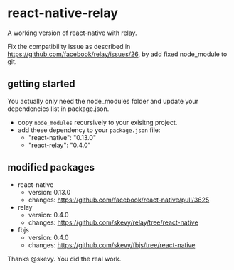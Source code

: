 # react-native-relay

A working version of react-native with relay.

Fix the compatibility issue as described in https://github.com/facebook/relay/issues/26, by add fixed node_module to git. 

## getting started 

You actually only need the node_modules folder and update your dependencies list in package.json.
- copy `node_modules` recursively to your exisitng project.
- add these dependency to your `package.json` file:
  - "react-native": "0.13.0"
  - "react-relay": "0.4.0"

## modified packages

- react-native
  - version: 0.13.0
  - changes: https://github.com/facebook/react-native/pull/3625
- relay
  - version: 0.4.0
  - changes: https://github.com/skevy/relay/tree/react-native
- fbjs
  - version: 0.4.0
  - changes: https://github.com/skevy/fbjs/tree/react-native

Thanks @skevy. You did the real work.

